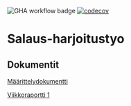 ![GHA workflow badge](https://github.com/annaessina/salaus-harjoitustyo/workflows/CI/badge.svg)
[![codecov](https://codecov.io/gh/annaessina/salaus-harjoitustyo/graph/badge.svg?token=FENU3JHCB4)](https://codecov.io/gh/annaessina/salausharjoitustyo)




# Salaus-harjoitustyo

## Dokumentit

[Määrittelydokumentti](https://github.com/annaessina/salaus-harjoitustyo/blob/main/dokumentaatio/maarittelydokumentti.md)

[Viikkoraportti 1](https://github.com/annaessina/salaus-harjoitustyo/blob/main/dokumentaatio/viikkoraportti1.md)


